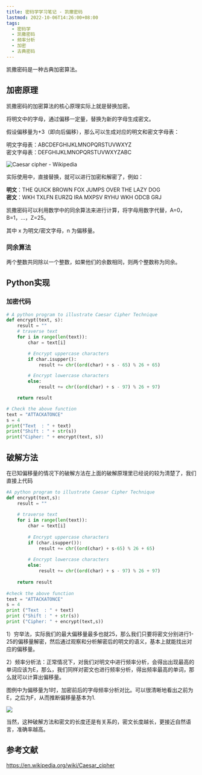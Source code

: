 ```yaml
---
title: 密码学学习笔记 - 凯撒密码
lastmod: 2022-10-06T14:26:00+08:00
tags:
  - 密码学
  - 凯撒密码
  - 频率分析
  - 加密
  - 古典密码
---
```



凯撒密码是一种古典加密算法。

## 加密原理

凯撒密码的加密算法的核心原理实际上就是替换加密。

将明文中的字母，通过偏移一定量，替换为新的字母生成密文。

假设偏移量为+3（即向后偏移），那么可以生成对应的明文和密文字母表：

明文字母表：ABCDEFGHIJKLMNOPQRSTUVWXYZ  
密文字母表：DEFGHIJKLMNOPQRSTUVWXYZABC

![Caesar cipher -
Wikipedia](https://upload.wikimedia.org/wikipedia/commons/thumb/4/4a/Caesar_cipher_left_shift_of_3.svg/1200px-Caesar_cipher_left_shift_of_3.svg.png)

实际使用中，直接替换，就可以进行加密和解密了，例如：

**明文**：THE QUICK BROWN FOX JUMPS OVER THE LAZY DOG  
**密文**：WKH TXLFN EURZQ IRA MXPSV RYHU WKH ODCB GRJ

凯撒密码可以利用数学中的同余算法来进行计算，将字母用数字代替，A=0，B=1，...，Z=25。

其中 x 为明文/密文字母，n 为偏移量。

### 同余算法

两个整数共同除以一个整数，如果他们的余数相同，则两个整数称为同余。

## Python实现

### 加密代码

```python
# A python program to illustrate Caesar Cipher Technique
def encrypt(text, s):
    result = ""
    # traverse text
    for i in range(len(text)):
        char = text[i]

        # Encrypt uppercase characters
        if char.isupper():
            result += chr((ord(char) + s - 65) % 26 + 65)

        # Encrypt lowercase characters
        else:
            result += chr((ord(char) + s - 97) % 26 + 97)

    return result

# Check the above function
text = "ATTACKATONCE"
s = 4
print("Text  : " + text)
print("Shift : " + str(s))
print("Cipher: " + encrypt(text, s))
```

## 破解方法

在已知偏移量的情况下的破解方法在上面的破解原理里已经说的较为清楚了，我们直接上代码

```python
#A python program to illustrate Caesar Cipher Technique
def encrypt(text,s):
    result = ""
 
    # traverse text
    for i in range(len(text)):
        char = text[i]
 
        # Encrypt uppercase characters
        if (char.isupper()):
            result += chr((ord(char) + s-65) % 26 + 65)
 
        # Encrypt lowercase characters
        else:
            result += chr((ord(char) + s - 97) % 26 + 97)
 
    return result
 
#check the above function
text = "ATTACKATONCE"
s = 4
print ("Text  : " + text)
print ("Shift : " + str(s))
print ("Cipher: " + encrypt(text,s))
```

1）穷举法，实际我们的最大偏移量最多也就25，那么我们只要将密文分别进行1-25的偏移量解密，然后通过观察和分析解密后的明文的语义，基本上就能找出对应的偏移量。

2）频率分析法：正常情况下，对我们对明文中进行频率分析，会得出出现最高的单词应该为E，那么，我们同样对密文也进行频率分析，得出频率最高的单词，那么就可以计算出偏移量。

图例中为偏移量为1时，加密前后的字母频率分析对比。可以很清晰地看出之前为E，之后为F，从而推断偏移量基本为1.

![](https://miro.medium.com/max/1400/1*nZnP-Rpr-psKqSGoIXomvA.png)

当然，这种破解方法和密文的长度还是有关系的，密文长度越长，更接近自然语言，准确率越高。



## 参考文献

<https://en.wikipedia.org/wiki/Caesar_cipher>